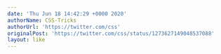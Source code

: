 ```yaml
---
date: 'Thu Jun 18 14:42:29 +0000 2020'
authorName: CSS-Tricks
authorUrl: 'https://twitter.com/css'
originalPost: 'https://twitter.com/css/status/1273627149048537088'
layout: like
---
```

